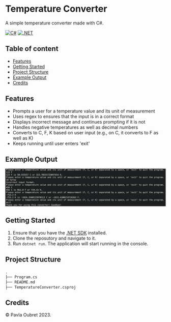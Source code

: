 # Temperature Converter
A simple temperature converter made with C#.

[![C#](https://img.shields.io/badge/C%23-%23239120.svg?style=for-the-badge&logo=c-sharp&logoColor=white)](https://docs.microsoft.com/en-us/dotnet/csharp/)
[![.NET](https://img.shields.io/badge/.NET-%235C2D91.svg?style=for-the-badge&logo=.net&logoColor=white)](https://dotnet.microsoft.com/)


## Table of content

- [Features](#features)
- [Getting Started](#getting-started)
- [Project Structure](#project-structure)
- [Example Output](#example-output)
- [Credits](#credits)


## Features

- Prompts a user for a temperature value and its unit of measurement
- Uses regex to ensures that the input is in a correct format
- Displays incorrect message and continues prompting if it is not
- Handles negative temperatures as well as decimal numbers
- Converts to C, F, K based on user input (e.g., on C, it converts to F as well as K)
- Keeps running until user enters 'exit'


## Example Output

![example ouptut](./example_output.png)



## Getting Started

1. Ensure that you have the [.NET SDK](https://dotnet.microsoft.com/download) installed.
2. Clone the reposutory and navigate to it.
3. Run `dotnet run`. The application will start running in the console.


## Project Structure

```
.
├── Program.cs
├── README.md
├── TemperatureConverter.csproj

```


## Credits

© Pavla Oubret 2023.